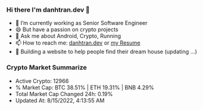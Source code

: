 ### Hi there I'm danhtran.dev 👋

- 🔭 I’m currently working as Senior Software Engineer
- 😄 But have a passion on crypto projects
- 💬 Ask me about Android, Crypto, Running 
- 📫 How to reach me: <a href="https://danhtran.dev" target="_blank">danhtran.dev</a> or <a href="Developer-Resume.pdf" target="_blank">my Resume</a>
- 🌱 Building a website to help people find their dream house (updating ...)

### Crypto Market Summarize
- Active Crypto: 12966
- % Market Cap: BTC 38.51% | ETH 19.31% | BNB 4.29%
- Total Market Cap Changed 24h: 0.19%
- Updated At: 8/15/2022, 4:13:55 AM
